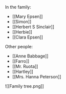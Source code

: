 In the family:
- [[Mary Epsen]]
- [[Simon]]
- [[Herbert S Sinclair]]
- [[Herbie]]
- [[Clara Epsen]]

Other people:
- [[Anne Babbage]]
- [[Farro]]
- [[Mr. Ruota]]
- [[Hartley]]
- [[Mrs. Hanna Peterson]]

![[Family tree.png]]